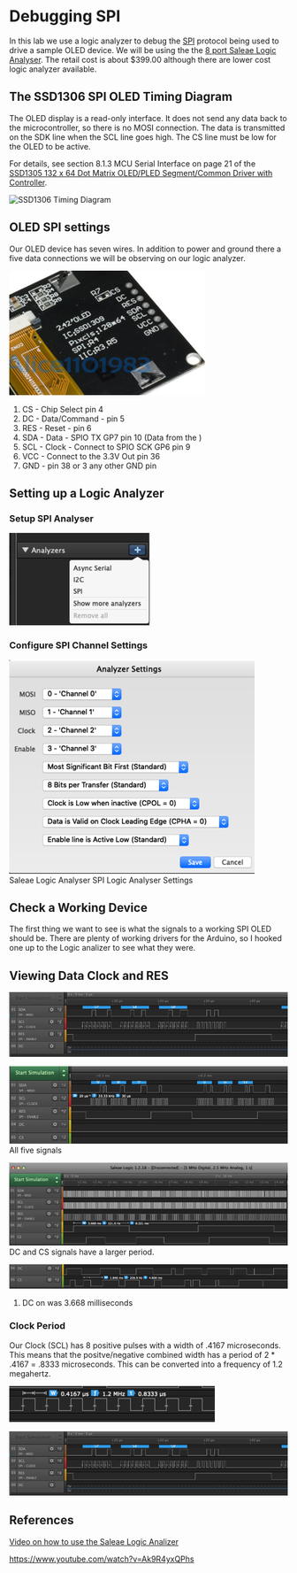 # Debugging SPI

In this lab we use a logic analyzer to debug the [SPI](https://en.wikipedia.org/wiki/Serial_Peripheral_Interface) protocol being used to drive a sample OLED device. We will be using the the [8 port Saleae Logic Analyser](https://www.saleae.com/).  The retail cost is about $399.00 although there are lower cost logic analyzer available.

## The SSD1306 SPI OLED Timing Diagram
The OLED display is a read-only interface.  It does not send any data back to the microcontroller, so there is no MOSI connection.  The data is transmitted on the SDK line when the SCL line goes high.  The CS line must be low for the OLED to be active.

For details, see section 8.1.3 MCU Serial Interface on page 21 of the [SSD1305 132 x 64 Dot Matrix OLED/PLED Segment/Common Driver with Controller](https://cdn-shop.adafruit.com/product-files/2719/2719+DATA.pdf).

![SSD1306 Timing Diagram](ssd1306-spi-timing-diagram.png)

## OLED SPI settings
Our OLED device has seven wires.  In addition to power and ground there a five data connections we will be observing on our logic analyzer.

![SPI OLED Connections](img/oled-back-connections.png)

1. CS - Chip Select pin 4
2. DC - Data/Command - pin 5
3. RES - Reset - pin 6
4. SDA - Data - SPIO TX GP7 pin 10 (Data from the )
5. SCL - Clock - Connect to SPIO SCK GP6 pin 9
6. VCC - Connect to the 3.3V Out pin 36
7. GND - pin 38 or 3 any other GND pin

## Setting up a Logic Analyzer
### Setup SPI Analyser
![SPI Logic Analyser Analysis Option](img/spi-logic-analyser.png)

### Configure SPI Channel Settings
![SPI Logic Analyser Settings](img/spi-logic-analyser-settings.png)<br/>
Saleae Logic Analyser SPI Logic Analyser Settings

## Check a Working Device
The first thing we want to see is what the signals to a working SPI OLED should be.  There are plenty of working drivers for the Arduino, so I hooked one up to the Logic analizer to see what they were.

## Viewing Data Clock and RES
![](img/spi-logic-analyser-data-clock-reset.png)

![](img/spi-logic-analyser-full.png)<br/>
All five signals

![](img/spi-logic-analyser-dc-cs.png)<br/>
DC and CS signals have a larger period.

![](img/spi-logic-analyser-dc-cs-2.png)

1. DC on was 3.668 milliseconds

### Clock Period
Our Clock (SCL) has 8 positive pulses with a width of .4167 microseconds.  This means that the positve/negative combined width has a period of 2 * .4167 = .8333 microseconds.  This can be converted into a frequency of 1.2 megahertz.

![](img/spi-logic-analyser-clock-period.png)

![](img/spi-logic-analyser-clock-gap.png)


## References

[Video on how to use the Saleae Logic Analizer](https://www.youtube.com/watch?v=WMV04hzPKuM)

https://www.youtube.com/watch?v=Ak9R4yxQPhs
